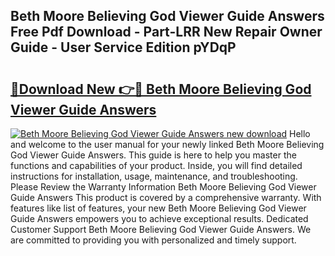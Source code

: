 ## Beth Moore Believing God Viewer Guide Answers Free Pdf Download - Part-LRR New Repair Owner Guide - User Service Edition pYDqP

# <h2><a href="http://bc75834.oget.top/?id=Beth+Moore+Believing+God+Viewer+Guide+Answers">🔗Download New 👉🔴 Beth Moore Believing God Viewer Guide Answers</a></h2>

[![Beth Moore Believing God Viewer Guide Answers new download](https://i.imgur.com/5g1atiW.png)](http://bc75834.oget.top/?id=Beth+Moore+Believing+God+Viewer+Guide+Answers)
Hello and welcome to the user manual for your newly linked Beth Moore Believing God Viewer Guide Answers. This guide is here to help you master the functions and capabilities of your product. Inside, you will find detailed instructions for installation, usage, maintenance, and troubleshooting. Please Review the Warranty Information Beth Moore Believing God Viewer Guide Answers This product is covered by a comprehensive warranty. With features like list of features, your new Beth Moore Believing God Viewer Guide Answers empowers you to achieve exceptional results. Dedicated Customer Support Beth Moore Believing God Viewer Guide Answers. We are committed to providing you with personalized and timely support.
